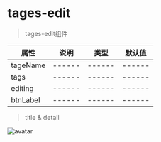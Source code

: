 # tages-edit

> tages-edit组件

| 属性    | 说明 | 类型 |默认值|
| ------ | ------ | ------ |------ |
| tageName | ------ | ------ |------ |
| tags | ------ | ------ |------ |
| editing | ------ | ------ |------ |
| btnLabel | ------ | ------ |------ |


> title & detail 

![avatar](/img/accordion-list-item/title&detail.png)